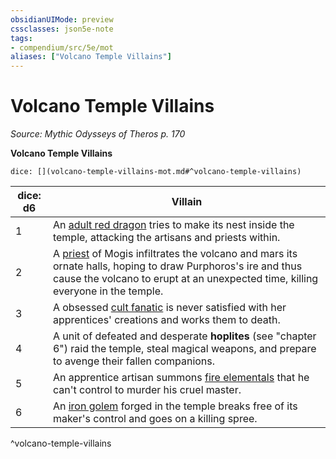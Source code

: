 ```yaml
---
obsidianUIMode: preview
cssclasses: json5e-note
tags:
- compendium/src/5e/mot
aliases: ["Volcano Temple Villains"]
---
```

# Volcano Temple Villains
*Source: Mythic Odysseys of Theros p. 170* 

**Volcano Temple Villains**

`dice: [](volcano-temple-villains-mot.md#^volcano-temple-villains)`

| dice: d6 | Villain |
|----------|---------|
| 1 | An [adult red dragon](Mechanics/bestiary/dragon/adult-red-dragon.md) tries to make its nest inside the temple, attacking the artisans and priests within. |
| 2 | A [priest](Mechanics/bestiary/humanoid/priest.md) of Mogis infiltrates the volcano and mars its ornate halls, hoping to draw Purphoros's ire and thus cause the volcano to erupt at an unexpected time, killing everyone in the temple. |
| 3 | A obsessed [cult fanatic](Mechanics/bestiary/humanoid/cult-fanatic.md) is never satisfied with her apprentices' creations and works them to death. |
| 4 | A unit of defeated and desperate **hoplites** (see "chapter 6") raid the temple, steal magical weapons, and prepare to avenge their fallen companions. |
| 5 | An apprentice artisan summons [fire elementals](Mechanics/bestiary/elemental/fire-elemental.md) that he can't control to murder his cruel master. |
| 6 | An [iron golem](Mechanics/bestiary/construct/iron-golem.md) forged in the temple breaks free of its maker's control and goes on a killing spree. |
^volcano-temple-villains